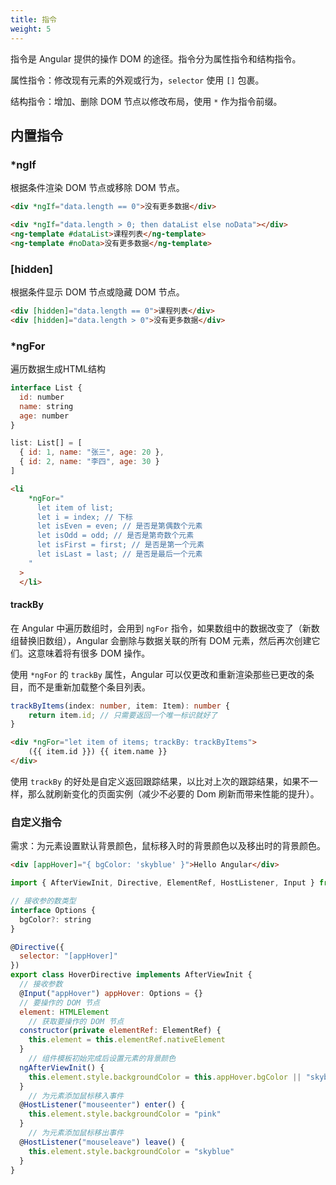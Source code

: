 ```yaml
---
title: 指令
weight: 5
---
```


指令是 Angular 提供的操作 DOM 的途径。指令分为属性指令和结构指令。

属性指令：修改现有元素的外观或行为，`selector` 使用 `[]` 包裹。

结构指令：增加、删除 DOM 节点以修改布局，使用 `*` 作为指令前缀。

## 内置指令

### *ngIf

根据条件渲染 DOM 节点或移除 DOM 节点。

```html
<div *ngIf="data.length == 0">没有更多数据</div>
```

```html
<div *ngIf="data.length > 0; then dataList else noData"></div>
<ng-template #dataList>课程列表</ng-template>
<ng-template #noData>没有更多数据</ng-template>
```

### [hidden]

根据条件显示 DOM 节点或隐藏 DOM 节点。

```html
<div [hidden]="data.length == 0">课程列表</div>
<div [hidden]="data.length > 0">没有更多数据</div>
```

### *ngFor

遍历数据生成HTML结构

```javascript
interface List {
  id: number
  name: string
  age: number
}

list: List[] = [
  { id: 1, name: "张三", age: 20 },
  { id: 2, name: "李四", age: 30 }
]
```

```html
<li
    *ngFor="
      let item of list;
      let i = index; // 下标
      let isEven = even; // 是否是第偶数个元素
      let isOdd = odd; // 是否是第奇数个元素
      let isFirst = first; // 是否是第一个元素
      let isLast = last; // 是否是最后一个元素
    "
  >
  </li>
```

#### trackBy

在 Angular 中遍历数组时，会用到 `ngFor` 指令，如果数组中的数据改变了（新数组替换旧数组），Angular 会删除与数据关联的所有 DOM 元素，然后再次创建它们。这意味着将有很多 DOM 操作。

使用 `*ngFor` 的 `trackBy` 属性，Angular 可以仅更改和重新渲染那些已更改的条目，而不是重新加载整个条目列表。

```typescript
trackByItems(index: number, item: Item): number {
    return item.id; // 只需要返回一个唯一标识就好了
}
```

```html
<div *ngFor="let item of items; trackBy: trackByItems">
    ({{ item.id }}) {{ item.name }}
</div>
```

使用 `trackBy` 的好处是自定义返回跟踪结果，以比对上次的跟踪结果，如果不一样，那么就刷新变化的页面实例（减少不必要的 Dom 刷新而带来性能的提升）。

### 自定义指令

需求：为元素设置默认背景颜色，鼠标移入时的背景颜色以及移出时的背景颜色。

 ```html
<div [appHover]="{ bgColor: 'skyblue' }">Hello Angular</div>
 ```

```javascript
import { AfterViewInit, Directive, ElementRef, HostListener, Input } from "@angular/core"

// 接收参的数类型
interface Options {
  bgColor?: string
}

@Directive({
  selector: "[appHover]"
})
export class HoverDirective implements AfterViewInit {
  // 接收参数
  @Input("appHover") appHover: Options = {}
  // 要操作的 DOM 节点
  element: HTMLElement
	// 获取要操作的 DOM 节点
  constructor(private elementRef: ElementRef) {
    this.element = this.elementRef.nativeElement
  }
	// 组件模板初始完成后设置元素的背景颜色
  ngAfterViewInit() {
    this.element.style.backgroundColor = this.appHover.bgColor || "skyblue"
  }
	// 为元素添加鼠标移入事件
  @HostListener("mouseenter") enter() {
    this.element.style.backgroundColor = "pink"
  }
	// 为元素添加鼠标移出事件
  @HostListener("mouseleave") leave() {
    this.element.style.backgroundColor = "skyblue"
  }
}
```

